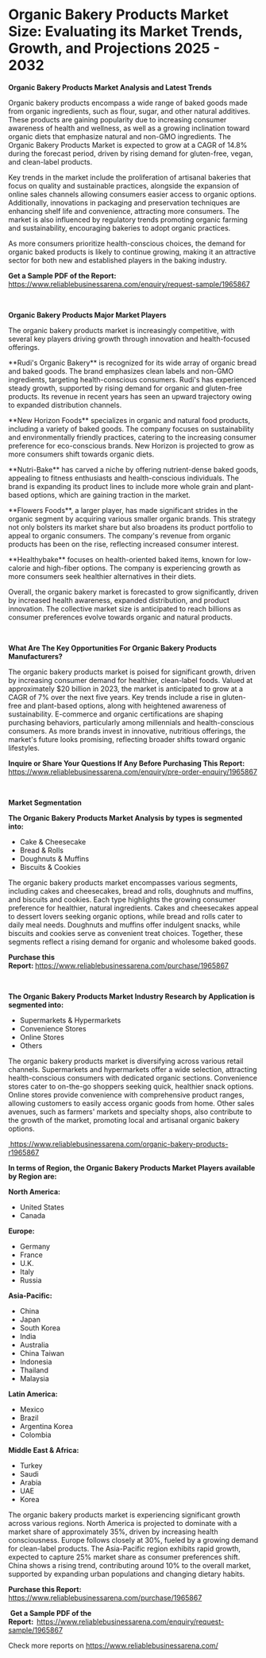<p><h1>Organic Bakery Products Market Size: Evaluating its Market Trends, Growth, and Projections 2025 - 2032</h1></p><p><strong>Organic Bakery Products Market Analysis and Latest Trends</strong></p>
<p><p>Organic bakery products encompass a wide range of baked goods made from organic ingredients, such as flour, sugar, and other natural additives. These products are gaining popularity due to increasing consumer awareness of health and wellness, as well as a growing inclination toward organic diets that emphasize natural and non-GMO ingredients. The Organic Bakery Products Market is expected to grow at a CAGR of 14.8% during the forecast period, driven by rising demand for gluten-free, vegan, and clean-label products. </p><p>Key trends in the market include the proliferation of artisanal bakeries that focus on quality and sustainable practices, alongside the expansion of online sales channels allowing consumers easier access to organic options. Additionally, innovations in packaging and preservation techniques are enhancing shelf life and convenience, attracting more consumers. The market is also influenced by regulatory trends promoting organic farming and sustainability, encouraging bakeries to adopt organic practices. </p><p>As more consumers prioritize health-conscious choices, the demand for organic baked products is likely to continue growing, making it an attractive sector for both new and established players in the baking industry.</p></p>
<p><strong>Get a Sample PDF of the Report:&nbsp;</strong> <a href="https://www.reliablebusinessarena.com/enquiry/request-sample/1965867?utm_campaign=3215&utm_medium=2&utm_source=Github&utm_content=ia&utm_term=07042025&utm_id=organic-bakery-products">https://www.reliablebusinessarena.com/enquiry/request-sample/1965867</a></p>
<p>&nbsp;</p>
<p><strong>Organic Bakery Products Major Market Players</strong></p>
<p><p>The organic bakery products market is increasingly competitive, with several key players driving growth through innovation and health-focused offerings. </p><p>**Rudi's Organic Bakery** is recognized for its wide array of organic bread and baked goods. The brand emphasizes clean labels and non-GMO ingredients, targeting health-conscious consumers. Rudi's has experienced steady growth, supported by rising demand for organic and gluten-free products. Its revenue in recent years has seen an upward trajectory owing to expanded distribution channels.</p><p>**New Horizon Foods** specializes in organic and natural food products, including a variety of baked goods. The company focuses on sustainability and environmentally friendly practices, catering to the increasing consumer preference for eco-conscious brands. New Horizon is projected to grow as more consumers shift towards organic diets.</p><p>**Nutri-Bake** has carved a niche by offering nutrient-dense baked goods, appealing to fitness enthusiasts and health-conscious individuals. The brand is expanding its product lines to include more whole grain and plant-based options, which are gaining traction in the market.</p><p>**Flowers Foods**, a larger player, has made significant strides in the organic segment by acquiring various smaller organic brands. This strategy not only bolsters its market share but also broadens its product portfolio to appeal to organic consumers. The company's revenue from organic products has been on the rise, reflecting increased consumer interest.</p><p>**Healthybake** focuses on health-oriented baked items, known for low-calorie and high-fiber options. The company is experiencing growth as more consumers seek healthier alternatives in their diets.</p><p>Overall, the organic bakery market is forecasted to grow significantly, driven by increased health awareness, expanded distribution, and product innovation. The collective market size is anticipated to reach billions as consumer preferences evolve towards organic and natural products.</p></p>
<p>&nbsp;</p>
<p><strong>What Are The Key Opportunities For Organic Bakery Products Manufacturers?</strong></p>
<p><p>The organic bakery products market is poised for significant growth, driven by increasing consumer demand for healthier, clean-label foods. Valued at approximately $20 billion in 2023, the market is anticipated to grow at a CAGR of 7% over the next five years. Key trends include a rise in gluten-free and plant-based options, along with heightened awareness of sustainability. E-commerce and organic certifications are shaping purchasing behaviors, particularly among millennials and health-conscious consumers. As more brands invest in innovative, nutritious offerings, the market's future looks promising, reflecting broader shifts toward organic lifestyles.</p></p>
<p><strong>Inquire or Share Your Questions If Any Before Purchasing This Report:</strong> <a href="https://www.reliablebusinessarena.com/enquiry/pre-order-enquiry/1965867?utm_campaign=3215&utm_medium=2&utm_source=Github&utm_content=ia&utm_term=07042025&utm_id=organic-bakery-products">https://www.reliablebusinessarena.com/enquiry/pre-order-enquiry/1965867</a></p>
<p>&nbsp;</p>
<p><strong>Market Segmentation</strong></p>
<p><strong>The Organic Bakery Products Market Analysis by types is segmented into:</strong></p>
<p><ul><li>Cake & Cheesecake</li><li>Bread & Rolls</li><li>Doughnuts & Muffins</li><li>Biscuits & Cookies</li></ul></p>
<p><p>The organic bakery products market encompasses various segments, including cakes and cheesecakes, bread and rolls, doughnuts and muffins, and biscuits and cookies. Each type highlights the growing consumer preference for healthier, natural ingredients. Cakes and cheesecakes appeal to dessert lovers seeking organic options, while bread and rolls cater to daily meal needs. Doughnuts and muffins offer indulgent snacks, while biscuits and cookies serve as convenient treat choices. Together, these segments reflect a rising demand for organic and wholesome baked goods.</p></p>
<p><strong>Purchase this Report:&nbsp;</strong><a href="https://www.reliablebusinessarena.com/purchase/1965867?utm_campaign=3215&utm_medium=2&utm_source=Github&utm_content=ia&utm_term=07042025&utm_id=organic-bakery-products">https://www.reliablebusinessarena.com/purchase/1965867</a></p>
<p>&nbsp;</p>
<p><strong>The Organic Bakery Products Market Industry Research by Application is segmented into:</strong></p>
<p><ul><li>Supermarkets & Hypermarkets</li><li>Convenience Stores</li><li>Online Stores</li><li>Others</li></ul></p>
<p><p>The organic bakery products market is diversifying across various retail channels. Supermarkets and hypermarkets offer a wide selection, attracting health-conscious consumers with dedicated organic sections. Convenience stores cater to on-the-go shoppers seeking quick, healthier snack options. Online stores provide convenience with comprehensive product ranges, allowing customers to easily access organic goods from home. Other sales avenues, such as farmers' markets and specialty shops, also contribute to the growth of the market, promoting local and artisanal organic bakery options.</p></p>
<p><a href="https://www.reliablebusinessarena.com/organic-bakery-products-r1965867?utm_campaign=3215&utm_medium=2&utm_source=Github&utm_content=ia&utm_term=07042025&utm_id=organic-bakery-products">&nbsp;https://www.reliablebusinessarena.com/organic-bakery-products-r1965867</a></p>
<p><strong>In terms of Region, the Organic Bakery Products Market Players available by Region are:</strong></p>
<p>
    <p> <strong> North America: </strong>
        <ul>
            <li>United States</li>
            <li>Canada</li>
        </ul>
        </p> 
    <p> <strong> Europe: </strong>
        <ul>
            <li>Germany</li>
            <li>France</li>
            <li>U.K.</li>
            <li>Italy</li>
            <li>Russia</li>
        </ul>
        </p> 
    <p> <strong> Asia-Pacific: </strong>
        <ul>
            <li>China</li>
            <li>Japan</li>
            <li>South Korea</li>
            <li>India</li>
            <li>Australia</li>
            <li>China Taiwan</li>
            <li>Indonesia</li>
            <li>Thailand</li>
            <li>Malaysia</li>
        </ul>
        </p> 
    <p> <strong> Latin America: </strong>
        <ul>
            <li>Mexico</li>
            <li>Brazil</li>
            <li>Argentina Korea</li>
            <li>Colombia</li>
        </ul>
        </p> 
    <p> <strong> Middle East & Africa: </strong>
        <ul>
            <li>Turkey</li>
            <li>Saudi</li>
            <li>Arabia</li>
            <li>UAE</li>
            <li>Korea</li>
        </ul>
    </p>
    </p>
<p><p>The organic bakery products market is experiencing significant growth across various regions. North America is projected to dominate with a market share of approximately 35%, driven by increasing health consciousness. Europe follows closely at 30%, fueled by a growing demand for clean-label products. The Asia-Pacific region exhibits rapid growth, expected to capture 25% market share as consumer preferences shift. China shows a rising trend, contributing around 10% to the overall market, supported by expanding urban populations and changing dietary habits.</p></p>
<p><strong>Purchase this Report: </strong><a href="https://www.reliablebusinessarena.com/purchase/1965867?utm_campaign=3215&utm_medium=2&utm_source=Github&utm_content=ia&utm_term=07042025&utm_id=organic-bakery-products">https://www.reliablebusinessarena.com/purchase/1965867</a></p>
<p>&nbsp;<strong>Get a Sample PDF of the Report:&nbsp;&nbsp;</strong><a href="https://www.reliablebusinessarena.com/enquiry/request-sample/1965867?utm_campaign=3215&utm_medium=2&utm_source=Github&utm_content=ia&utm_term=07042025&utm_id=organic-bakery-products">https://www.reliablebusinessarena.com/enquiry/request-sample/1965867</a></p>
<p><strong></strong></p>
<p>Check more reports on <a href="https://www.reliablebusinessarena.com/?utm_campaign=3215&utm_medium=2&utm_source=Github&utm_content=ia&utm_term=07042025&utm_id=organic-bakery-products">https://www.reliablebusinessarena.com/</a></p>